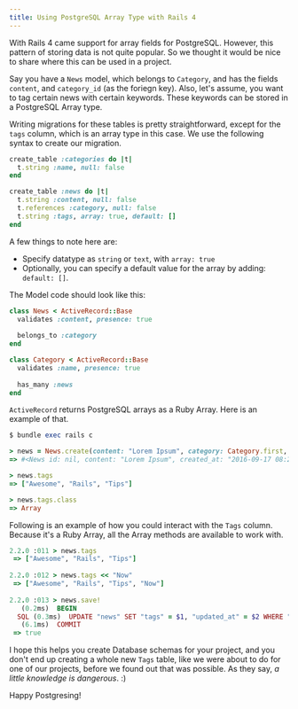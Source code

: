 ```yaml
---
title: Using PostgreSQL Array Type with Rails 4
---
```


With Rails 4 came support for array fields for PostgreSQL. However, this pattern of storing data is not quite popular. So we thought it would be nice to share where this can be used in a project.

Say you have a `News` model, which belongs to `Category`, and has the fields `content`, and `category_id` (as the foriegn key). Also, let's assume, you want to tag certain news with certain keywords. These keywords can be stored in a PostgreSQL Array type.

Writing migrations for these tables is pretty straightforward, except for the `tags` column, which is an array type in this case. We use the following syntax to create our migration.

```ruby
create_table :categories do |t|
  t.string :name, null: false
end

create_table :news do |t|
  t.string :content, null: false
  t.references :category, null: false
  t.string :tags, array: true, default: []
end
```

A few things to note here are:

- Specify datatype as `string` or `text`, with `array: true`
- Optionally, you can specify a default value for the array by adding: `default: []`.

The Model code should look like this:

```ruby
class News < ActiveRecord::Base
  validates :content, presence: true
  
  belongs_to :category
end

class Category < ActiveRecord::Base
  validates :name, presence: true
  
  has_many :news
end
```

`ActiveRecord` returns PostgreSQL arrays as a Ruby Array. Here is an example of that.

```ruby
$ bundle exec rails c

> news = News.create(content: "Lorem Ipsum", category: Category.first, tags: ['Awesome', 'Rails', 'Tips'])
=> #<News id: nil, content: "Lorem Ipsum", created_at: "2016-09-17 08:21:17", updated_at: "2016-09-17 08:21:17", category_id: 1, tags: ["Awesome", "Rails", "Tips"]>

> news.tags
=> ["Awesome", "Rails", "Tips"]

> news.tags.class
=> Array
```

Following is an example of how you could interact with the `Tags` column. Because it's a Ruby Array, all the Array methods are available to work with.

```ruby
2.2.0 :011 > news.tags
 => ["Awesome", "Rails", "Tips"]
 
2.2.0 :012 > news.tags << "Now"
 => ["Awesome", "Rails", "Tips", "Now"]
 
2.2.0 :013 > news.save!
   (0.2ms)  BEGIN
  SQL (0.3ms)  UPDATE "news" SET "tags" = $1, "updated_at" = $2 WHERE "news"."id" = $3  [["tags", "{Awesome,Rails,Tips,Now}"], ["updated_at", "2016-09-22 13:52:40.184161"], ["id", 221]]
   (6.1ms)  COMMIT
 => true
```

I hope this helps you create Database schemas for your project, and you don't end up creating a whole new `Tags` table, like we were about to do for one of our projects, before we found out that was possible. As they say, *a little knowledge is dangerous*. :)

Happy Postgresing!
